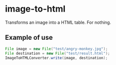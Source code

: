 image-to-html
=============

Transforms an image into a HTML table. For nothing.

Example of use
--------------

```java
File image = new File("test/angry-monkey.jpg");
File destination = new File("test/result.html");
ImageToHTMLConverter.write(image, destination);
```
